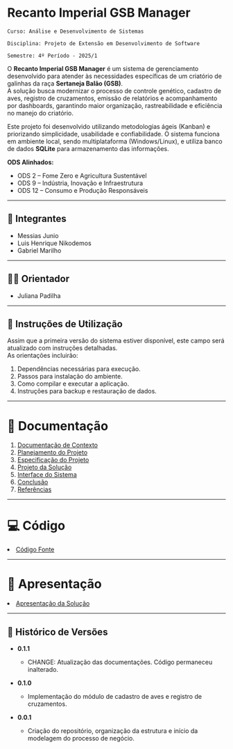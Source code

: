 # Recanto Imperial GSB Manager

`Curso: Análise e Desenvolvimento de Sistemas`  

`Disciplina: Projeto de Extensão em Desenvolvimento de Software`  

`Semestre: 4º Período - 2025/1`  

O **Recanto Imperial GSB Manager** é um sistema de gerenciamento desenvolvido para atender às necessidades específicas de um criatório de galinhas da raça **Sertaneja Balão (GSB)**.  
A solução busca modernizar o processo de controle genético, cadastro de aves, registro de cruzamentos, emissão de relatórios e acompanhamento por dashboards, garantindo maior organização, rastreabilidade e eficiência no manejo do criatório.  

Este projeto foi desenvolvido utilizando metodologias ágeis (Kanban) e priorizando simplicidade, usabilidade e confiabilidade. O sistema funciona em ambiente local, sendo multiplataforma (Windows/Linux), e utiliza banco de dados **SQLite** para armazenamento das informações.  

**ODS Alinhados:**  
- ODS 2 – Fome Zero e Agricultura Sustentável  
- ODS 9 – Indústria, Inovação e Infraestrutura  
- ODS 12 – Consumo e Produção Responsáveis  

---

## 👥 Integrantes

* Messias Junio  
* Luis Henrique Nikodemos  
* Gabriel Marilho  

---

## 👨‍🏫 Orientador

* Juliana Padilha 

---

## 📌 Instruções de Utilização

Assim que a primeira versão do sistema estiver disponível, este campo será atualizado com instruções detalhadas.  
As orientações incluirão:  

1. Dependências necessárias para execução.  
2. Passos para instalação do ambiente.  
3. Como compilar e executar a aplicação.  
4. Instruções para backup e restauração de dados.  

---

# 📂 Documentação

<ol>
<li><a href="docs/1-Contexto.md"> Documentação de Contexto</a></li>
<li><a href="docs/2-Planejamento-Projeto.md"> Planejamento do Projeto</a></li>
<li><a href="docs/3-Especificação.md"> Especificação do Projeto</a></li>
<li><a href="docs/4-Projeto-Solucao.md"> Projeto da Solução</a></li>
<li><a href="docs/5-Interface-Sistema.md"> Interface do Sistema</a></li>
<li><a href="docs/6-Conclusão.md"> Conclusão</a></li>
<li><a href="docs/7-Referências.md"> Referências</a></li>
</ol>

---

# 💻 Código

<li><a href="src/README.md"> Código Fonte</a></li>

---

# 🎤 Apresentação

<li><a href="presentation/README.md"> Apresentação da Solução</a></li>

---

## 📌 Histórico de Versões

* **0.1.1**  
    * CHANGE: Atualização das documentações. Código permaneceu inalterado.  

* **0.1.0**  
    * Implementação do módulo de cadastro de aves e registro de cruzamentos.  

* **0.0.1**  
    * Criação do repositório, organização da estrutura e início da modelagem do processo de negócio.  
